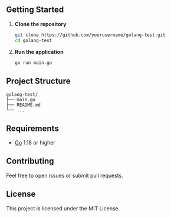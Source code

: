 ## Getting Started

1. **Clone the repository**
    ```bash
    git clone https://github.com/yourusername/golang-test.git
    cd golang-test
    ```

2. **Run the application**
    ```bash
    go run main.go
    ```

## Project Structure

```
golang-test/
├── main.go
├── README.md
└── ...
```

## Requirements

- [Go](https://golang.org/dl/) 1.18 or higher

## Contributing

Feel free to open issues or submit pull requests.

## License

This project is licensed under the MIT License.
